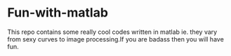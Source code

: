 # Fun-with-matlab
This repo contains some really cool codes written in matlab ie. they vary from sexy curves to image processing.If you are badass then you will have fun.
